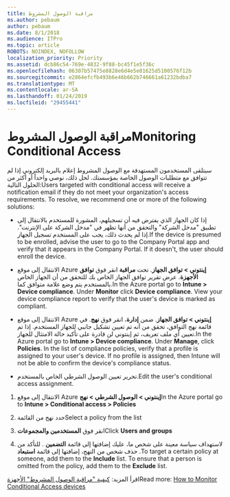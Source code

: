 ```yaml
---
title: مراقبة الوصول المشروط
ms.author: pebaum
author: pebaum
ms.date: 8/1/2018
ms.audience: ITPro
ms.topic: article
ROBOTS: NOINDEX, NOFOLLOW
localization_priority: Priority
ms.assetid: dcb86c54-769e-4832-9f88-bc45f1e5f36c
ms.openlocfilehash: 06307b57475e8828e6d4e5e01625d5100576f12b
ms.sourcegitcommit: e2864efcfb493b6e46b662b746661a61232bdba7
ms.translationtype: MT
ms.contentlocale: ar-SA
ms.lasthandoff: 01/24/2019
ms.locfileid: "29455441"
---
```

# <a name="monitoring-conditional-access"></a><span data-ttu-id="3d7ef-102">مراقبة الوصول المشروط</span><span class="sxs-lookup"><span data-stu-id="3d7ef-102">Monitoring Conditional Access</span></span>

<span data-ttu-id="3d7ef-p101">سيتلقى المستخدمون المستهدفة مع الوصول المشروط إعلام بالبريد إلكتروني إذا لم تتوافق مع متطلبات الوصول الخاصة بمؤسستك. لحل ذلك، نوصي واحداً أو أكثر من الحلول التالية:</span><span class="sxs-lookup"><span data-stu-id="3d7ef-p101">Users targeted with conditional access will receive a notification email if they do not meet your organization's access requirements. To resolve, we recommend one or more of the following solutions:</span></span>
  
- <span data-ttu-id="3d7ef-p102">إذا كان الجهاز الذي يفترض فيه أن تسجيلهم، المشورة للمستخدم بالانتقال إلى تطبيق "مدخل الشركة" والتحقق من أنها تظهر في "مدخل الشركة على الإنترنت". إذا لم يحدث ذلك، يجب على المستخدم تسجيل الجهاز.</span><span class="sxs-lookup"><span data-stu-id="3d7ef-p102">If the device is presumed to be enrolled, advise the user to go to the Company Portal app and verify that it appears in the Company Portal. If it doesn't, the user should enroll the device.</span></span>
    
- <span data-ttu-id="3d7ef-p103">الانتقال إلى موقع Azure **إينتوني \> توافق الجهاز**. تحت **مراقبة** انقر فوق **توافق الأجهزة**. عرض تقرير توافق الجهاز الخاص بك للتحقق من أن الجهاز الخاص بالمستخدم يتم وضع علامة متوافق كما.</span><span class="sxs-lookup"><span data-stu-id="3d7ef-p103">In the Azure portal go to **Intune \> Device compliance**. Under **Monitor** click **Device compliance**. View your device compliance report to verify that the user's device is marked as compliant.</span></span> 
    
- <span data-ttu-id="3d7ef-p104">الانتقال إلى موقع Azure **إينتوني \> توافق الجهاز**. ضمن **إدارة**، انقر فوق **نهج**. في قائمة نهج التوافق، تحقق من أنه تم تعيين تشكيل جانبي للجهاز المستخدم. إذا تم تعيين أي ملف تعريف، ثم إينتوني لن قادرة على تأكيد حالة الامتثال للجهاز.</span><span class="sxs-lookup"><span data-stu-id="3d7ef-p104">In the Azure portal go to **Intune \> Device compliance**. Under **Manage**, click **Policies**. In the list of compliance policies, verify that a profile is assigned to your user's device. If no profile is assigned, then Intune will not be able to confirm the device's compliance status.</span></span> 
    
- <span data-ttu-id="3d7ef-114">تحرير تعيين الوصول الشرطي الخاص بالمستخدم.</span><span class="sxs-lookup"><span data-stu-id="3d7ef-114">Edit the user's conditional access assignment.</span></span>
    
1. <span data-ttu-id="3d7ef-115">الانتقال إلى موقع Azure **إينتوني \> الوصول الشرطي \> نهج**</span><span class="sxs-lookup"><span data-stu-id="3d7ef-115">In the Azure portal go to **Intune \> Conditional access \> Policies**</span></span>
    
2. <span data-ttu-id="3d7ef-116">حدد نهج من القائمة</span><span class="sxs-lookup"><span data-stu-id="3d7ef-116">Select a policy from the list</span></span>
    
3. <span data-ttu-id="3d7ef-117">انقر فوق **المستخدمين والمجموعات**</span><span class="sxs-lookup"><span data-stu-id="3d7ef-117">Click **Users and groups**</span></span>
    
4. <span data-ttu-id="3d7ef-p105">لاستهداف سياسة معينة على شخص ما، عليك إضافتها إلى قائمة **التضمين** . للتأكد من حذف شخص من النهج، إضافتها إلى قائمة **استبعاد** .</span><span class="sxs-lookup"><span data-stu-id="3d7ef-p105">To target a certain policy at someone, add them to the **Include** list. To ensure that a person is omitted from the policy, add them to the **Exclude** list.</span></span> 
    
<span data-ttu-id="3d7ef-120">اقرأ المزيد: [كيفية "مراقبة الوصول المشروط" الأجهزة](https://docs.microsoft.com/en-us/intune/conditional-access-exchange-monitor)</span><span class="sxs-lookup"><span data-stu-id="3d7ef-120">Read more: [How to Monitor Conditional Access devices](https://docs.microsoft.com/en-us/intune/conditional-access-exchange-monitor)</span></span>
  

